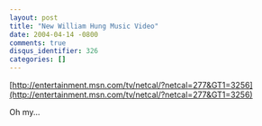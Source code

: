 ```yaml
---
layout: post
title: "New William Hung Music Video"
date: 2004-04-14 -0800
comments: true
disqus_identifier: 326
categories: []
---
```

[http://entertainment.msn.com/tv/netcal/?netcal=277&GT1=3256](http://entertainment.msn.com/tv/netcal/?netcal=277&GT1=3256)

Oh my...


